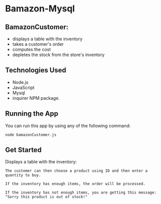 # Bamazon-Mysql

## BamazonCustomer:
- displays a table with the inventory
- takes a customer's order
- computes the cost
- depletes the stock from the store's inventory

## Technologies Used
- Node.js
- JavaScript
- Mysql
- inquirer NPM package.

## Running the App
You can run this app by using any of the following command: 
```
node bamazonCustomer.js
```

## Get Started
Displays a table with the inventory:
```
The customer can then choose a product using ID and then enter a quantity to buy.
```
```
If the inventory has enough items, the order will be processed. 
```
```
If the inventory has not enough items, you are getting this message: "Sorry this product is out of stock!"
